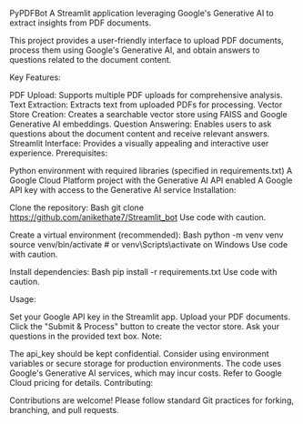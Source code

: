 PyPDFBot
A Streamlit application leveraging Google's Generative AI to extract insights from PDF documents.

This project provides a user-friendly interface to upload PDF documents, process them using Google's Generative AI, and obtain answers to questions related to the document content.

Key Features:

PDF Upload: Supports multiple PDF uploads for comprehensive analysis.
Text Extraction: Extracts text from uploaded PDFs for processing.
Vector Store Creation: Creates a searchable vector store using FAISS and Google Generative AI embeddings.
Question Answering: Enables users to ask questions about the document content and receive relevant answers.
Streamlit Interface: Provides a visually appealing and interactive user experience.
Prerequisites:

Python environment with required libraries (specified in requirements.txt)
A Google Cloud Platform project with the Generative AI API enabled
A Google API key with access to the Generative AI service
Installation:

Clone the repository:
Bash
git clone https://github.com/anikethate7/Streamlit_bot
Use code with caution.

Create a virtual environment (recommended):
Bash
python -m venv venv
source venv/bin/activate  # or venv\Scripts\activate on Windows
Use code with caution.

Install dependencies:
Bash
pip install -r requirements.txt
Use code with caution.

Usage:

Set your Google API key in the Streamlit app.
Upload your PDF documents.
Click the "Submit & Process" button to create the vector store.
Ask your questions in the provided text box.
Note:

The api_key should be kept confidential. Consider using environment variables or secure storage for production environments.
The code uses Google's Generative AI services, which may incur costs. Refer to Google Cloud pricing for details.
Contributing:

Contributions are welcome! Please follow standard Git practices for forking, branching, and pull requests.
